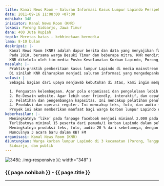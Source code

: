 ```yaml
---
title: Kanal News Room – Saluran Informasi Kasus Lumpur Lapindo Perspektif Korban
date: 2011-09-16 11:08:00 +07:00
nohibah: 348
inisiator: Kanal News Room (KNR)
lokasi: Porong Sidoarjo, Jawa Timur
dana: 400 Juta Rupiah
topik: Meretas batas – kebhinekaan bermedia
lama: 8-10 bulan
deskripsi: |-
  Kanal News Room (KNR) adalah dapur berita dan data yang menyajikan fakta lapangan, data, dan analisis tentang kasus lumpur Lapindo dengan menitikberatkan pada perspektif pemulihan hak-hak korban. KNR lahir atas inisiatif aliansi masyarakat sipil untuk korban Lapindo pada pertemuan Ciputat 12-13 Juli 2008. Setelah dibentuk tim kecil yang menindaklanjuti dengan langkah-langkah konkrit, KNR berdiri di Porong, Sidoarjo, sebagai lembaga induk yang melahirkan tiga bentuk media, yakni website korbanlumpur.info, buletin Kanal dan Kanal Radio (audio feature).
  Pada 2010, bersama warga Besuki Timur dan beberapa mitra, KNR mendirikan Kanal Besuki Timur FM (KBT FM), radio komunitas yang berkedudukan di Desa Besuki Timur, sebelah timur tanggul lumpur Lapindo.
  KNR dikelola oleh tim media Posko Keselamatan Korban Lapindo, Porong, Sidoarjo. KBT FM dikelola pemuda/i Desa Besuki Timur. KNR telah melakukan berbagai kerjasama di antaranya dengan Yayasan Tifa, Lapis Budaya, Walhi Jawa Timur, Air Putih, MediaLink dan Combine Resource Institute.
masalah: |-
  Praktik-praktik pemberitaan kasus lumpur Lapindo di media mainstream ternyata tak cukup mampu mengambil posisi supportive, apalagi memihak, terhadap pemulihan hak-hak warga korban. Ini mengakibatkan posisi warga korban kian terjepit. Oleh karena itu, representasi media yang mencerminkan, atau lebih mendekati, realitas kasus dan situasi warga korban, yang meliputi hidup sehari-hari akibat luberan lumpur itu sendiri atau akibat kebijakan dan penanganan yang ada, hingga pergulatan mereka memperjuangkan hak-hak dengan berbagai bentuk tuntutan yang berbeda antara satu kelompok warga dan kelompok lainnya, sangat dibutuhkan.
  Di sinilah KNR diharapkan menjadi saluran informasi yang mengedepankan pemulihan hak-hak korban, di satu sisi, dan menjadi rujukan informasi bagi publik yang concern pada kasus ini di sisi lain. KNR telah mampu menjalankan misinya hingga saat ini, dengan melakukan kerjasama-kersajama dengan berbagai lembaga. Namun, saat ini kami mengalami kesulitan finansial, padahal kami bermaksud untuk memperkuat kelembagaan dan mengembangkan KNR sehingga misi bisa dijalankan lebih solid, kokoh dan kontinu.
solusi: |-
  Sebagai bagian dari upaya menjawab kebutuhan di atas, kami ingin memperkuat dan mengembangkan KNR dan lini-lini produknya, melalui kegiatan:

  1. Penguatan kelembagaan. Agar pola organisasi dan pengelolaan lebih efektif, efisien, produktif dan kontinu. Ini meliputi set-up rapat kebijakan keredaksian dan rekrutmen SDM baru (terutama dari kalangan pemuda/i korban)
  2. Re-Desain website. Agar lebih user friendly, interaktif, dan cepat diakses. Ini termasuk maintanance rutin dan streaming KBT FM.
  3. Pelatihan dan pengembangan kapasitas. Ini mencakup pelatihan penulisan (bagi kontributor baru), pengembangan kapasitas (kru lama), dan pelatihan kru radio komuntias (baru dan lama).
  4. Produksi dan operasi reguler. Ini mencakup teks, foto, dan audio (website www.korbanlumpur.info, audio feature dan KBT FM).
  Proyek ini akan memberikan manfaat bagi warga korban lumpur Lapindo di 3 kecamatan (Porong, Tanggulangin, Jabon) Sidoarjo, dan publik
keberhasilan: |-
  Meningkatnya ‘like’ pada fanpage facebook menjadi minimal 2.000 pada akhir program
  Terlibatnya minimal 15 peserta dari pemuda/i korban Lapindo dalam pelatihan dan lahirnya minimal 3 jurnalis warga yang aktif dalam KNR
  Meningkatnya produksi teks, foto, audio 20 % dari sebelumnya, dengan presentasi 60% produksi KNR dan 40% sumber luar, selama 7 bulan terakhir program (Sebagai perbandingan rentang 7 bulan Desember 2009-Juni 2010, KNR mempublikasi 129 item presentase 48% produk KNR 52% sumber luar)
  Munculnya 3 acara baru dalam KBT FM
organisasi: Kanal News Room (KNR)
diuntungkan: Warga korban lumpur Lapindo di 3 kecamatan (Porong, Tanggulangin, Jabon)
  Sidoarjo, dan publik
---
```


![348](/static/img/hibahcmb/348.png){: .img-responsive }{: width="348" }

### {{ page.nohibah }} - {{ page.title }}

---
